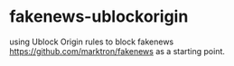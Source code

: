 # fakenews-ublockorigin
using Ublock Origin rules to block fakenews https://github.com/marktron/fakenews as a starting point. 
